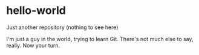 # hello-world
Just another repository (nothing to see here)


I'm just a guy in the world, trying to learn Git.
There's not much else to say, really.
Now your turn.
